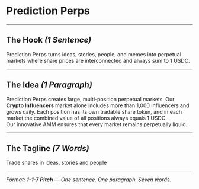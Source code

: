 # Prediction Perps

---

## The Hook *(1 Sentence)*

Prediction Perps turns ideas, stories, people, and memes into perpetual markets where share prices are interconnected and always sum to 1 USDC.

---

## The Idea *(1 Paragraph)*

Prediction Perps creates large, multi-position perpetual markets. Our **Crypto Influencers** market alone includes more than 1,000 influencers and grows daily. Each position has its own tradable share token, and in each market the combined value of all positions always equals 1 USDC.  
Our innovative AMM ensures that every market remains perpetually liquid.

---

## The Tagline *(7 Words)*
Trade shares in ideas, stories and people

---

*Format: **1-1-7 Pitch** — One sentence. One paragraph. Seven words.*
